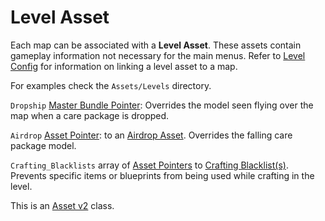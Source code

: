 # Level Asset

Each map can be associated with a **Level Asset**. These assets contain gameplay information not necessary for the main menus. Refer to [Level Config](LevelConfig.md) for information on linking a level asset to a map.

For examples check the `Assets/Levels` directory.

`Dropship` [Master Bundle Pointer](../MasterBundlePtr.md): Overrides the model seen flying over the map when a care package is dropped.

`Airdrop` [Asset Pointer](../AssetPtr.md): to an [Airdrop Asset](../AirdropAsset.md). Overrides the falling care package model.

`Crafting_Blacklists` array of [Asset Pointers](../AssetPtr.md) to [Crafting Blacklist(s)](../../Server%20Hosting/Extending%20Servers/CraftingBlacklistAsset.md). Prevents specific items or blueprints from being used while crafting in the level.

This is an [Asset v2](../Asset%20Types/AssetsV2.md) class.
